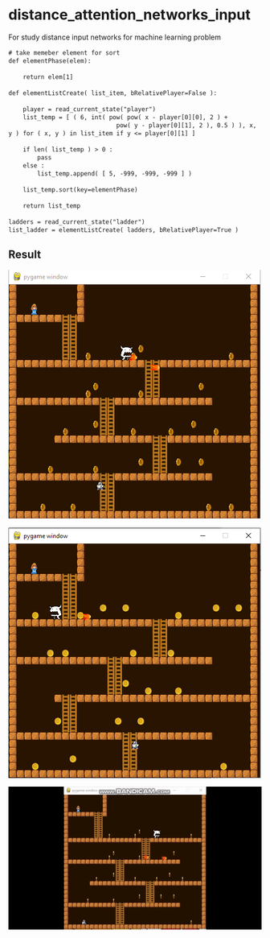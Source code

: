 # distance_attention_networks_input
For study distance input networks for machine learning problem


```
# take memeber element for sort
def elementPhase(elem):

    return elem[1]
	
def elementListCreate( list_item, bRelativePlayer=False ):

	player = read_current_state("player")
	list_temp = [ ( 6, int( pow( pow( x - player[0][0], 2 ) + 
                              pow( y - player[0][1], 2 ), 0.5 ) ), x, y ) for ( x, y ) in list_item if y <= player[0][1] ]
	
	if len( list_temp ) > 0 :
		pass
	else :
		list_temp.append( [ 5, -999, -999, -999 ] )
		
	list_temp.sort(key=elementPhase)

	return list_temp
  
ladders = read_current_state("ladder")
list_ladder = elementListCreate( ladders, bRelativePlayer=True )
```

## Result ##

![sample picutre](https://github.com/jkaewprateep/distance_attention_networks_input/blob/main/01.png?raw=true "sample picutre")

![sample picutre](https://github.com/jkaewprateep/distance_attention_networks_input/blob/main/02.png?raw=true "sample picutre")

![sample picutre](https://github.com/jkaewprateep/distance_attention_networks_input/blob/main/MonsterKong.gif?raw=true "sample picutre")

